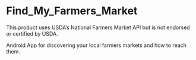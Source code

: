 # Find_My_Farmers_Market

This product uses USDA’s National Farmers Market API but is not endorsed or certified by USDA.

Android App for discovering your local farmers markets and how to reach them.
